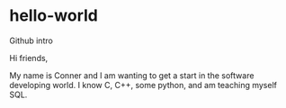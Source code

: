 # hello-world
Github intro

Hi friends,

My name is Conner and I am wanting to get a start in the software developing world.
I know C, C++, some python, and am teaching myself SQL.
